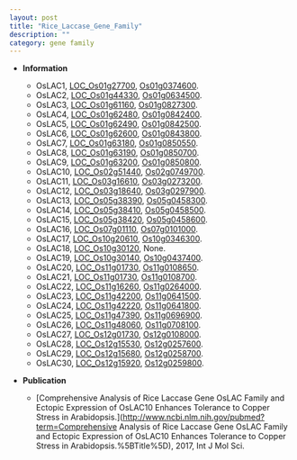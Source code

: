 ```yaml
---
layout: post
title: "Rice_Laccase_Gene_Family"
description: ""
category: gene family
---
```


* **Information**  
    + OsLAC1, [LOC_Os01g27700](http://rice.plantbiology.msu.edu/cgi-bin/ORF_infopage.cgi?orf=LOC_Os01g27700), [Os01g0374600](http://rapdb.dna.affrc.go.jp/viewer/gbrowse_details/irgsp1?name=Os01g0374600).
    + OsLAC2, [LOC_Os01g44330](http://rice.plantbiology.msu.edu/cgi-bin/ORF_infopage.cgi?orf=LOC_Os01g44330), [Os01g0634500](http://rapdb.dna.affrc.go.jp/viewer/gbrowse_details/irgsp1?name=Os01g0634500).
    + OsLAC3, [LOC_Os01g61160](http://rice.plantbiology.msu.edu/cgi-bin/ORF_infopage.cgi?orf=LOC_Os01g61160), [Os01g0827300](http://rapdb.dna.affrc.go.jp/viewer/gbrowse_details/irgsp1?name=Os01g0827300).
    + OsLAC4, [LOC_Os01g62480](http://rice.plantbiology.msu.edu/cgi-bin/ORF_infopage.cgi?orf=LOC_Os01g62480), [Os01g0842400](http://rapdb.dna.affrc.go.jp/viewer/gbrowse_details/irgsp1?name=Os01g0842400).
    + OsLAC5, [LOC_Os01g62490](http://rice.plantbiology.msu.edu/cgi-bin/ORF_infopage.cgi?orf=LOC_Os01g62490), [Os01g0842500](http://rapdb.dna.affrc.go.jp/viewer/gbrowse_details/irgsp1?name=Os01g0842500).
    + OsLAC6, [LOC_Os01g62600](http://rice.plantbiology.msu.edu/cgi-bin/ORF_infopage.cgi?orf=LOC_Os01g62600), [Os01g0843800](http://rapdb.dna.affrc.go.jp/viewer/gbrowse_details/irgsp1?name=Os01g0843800).
    + OsLAC7, [LOC_Os01g63180](http://rice.plantbiology.msu.edu/cgi-bin/ORF_infopage.cgi?orf=LOC_Os01g63180), [Os01g0850550](http://rapdb.dna.affrc.go.jp/viewer/gbrowse_details/irgsp1?name=Os01g0850550).
    + OsLAC8, [LOC_Os01g63190](http://rice.plantbiology.msu.edu/cgi-bin/ORF_infopage.cgi?orf=LOC_Os01g63190), [Os01g0850700](http://rapdb.dna.affrc.go.jp/viewer/gbrowse_details/irgsp1?name=Os01g0850700).
    + OsLAC9, [LOC_Os01g63200](http://rice.plantbiology.msu.edu/cgi-bin/ORF_infopage.cgi?orf=LOC_Os01g63200), [Os01g0850800](http://rapdb.dna.affrc.go.jp/viewer/gbrowse_details/irgsp1?name=Os01g0850800).
    + OsLAC10, [LOC_Os02g51440](http://rice.plantbiology.msu.edu/cgi-bin/ORF_infopage.cgi?orf=LOC_Os02g51440), [Os02g0749700](http://rapdb.dna.affrc.go.jp/viewer/gbrowse_details/irgsp1?name=Os02g0749700).
    + OsLAC11, [LOC_Os03g16610](http://rice.plantbiology.msu.edu/cgi-bin/ORF_infopage.cgi?orf=LOC_Os03g16610), [Os03g0273200](http://rapdb.dna.affrc.go.jp/viewer/gbrowse_details/irgsp1?name=Os03g0273200).
    + OsLAC12, [LOC_Os03g18640](http://rice.plantbiology.msu.edu/cgi-bin/ORF_infopage.cgi?orf=LOC_Os03g18640), [Os03g0297900](http://rapdb.dna.affrc.go.jp/viewer/gbrowse_details/irgsp1?name=Os03g0297900).
    + OsLAC13, [LOC_Os05g38390](http://rice.plantbiology.msu.edu/cgi-bin/ORF_infopage.cgi?orf=LOC_Os05g38390), [Os05g0458300](http://rapdb.dna.affrc.go.jp/viewer/gbrowse_details/irgsp1?name=Os05g0458300).
    + OsLAC14, [LOC_Os05g38410](http://rice.plantbiology.msu.edu/cgi-bin/ORF_infopage.cgi?orf=LOC_Os05g38410), [Os05g0458500](http://rapdb.dna.affrc.go.jp/viewer/gbrowse_details/irgsp1?name=Os05g0458500).
    + OsLAC15, [LOC_Os05g38420](http://rice.plantbiology.msu.edu/cgi-bin/ORF_infopage.cgi?orf=LOC_Os05g38420), [Os05g0458600](http://rapdb.dna.affrc.go.jp/viewer/gbrowse_details/irgsp1?name=Os05g0458600).
    + OsLAC16, [LOC_Os07g01110](http://rice.plantbiology.msu.edu/cgi-bin/ORF_infopage.cgi?orf=LOC_Os07g01110), [Os07g0101000](http://rapdb.dna.affrc.go.jp/viewer/gbrowse_details/irgsp1?name=Os07g0101000).
    + OsLAC17, [LOC_Os10g20610](http://rice.plantbiology.msu.edu/cgi-bin/ORF_infopage.cgi?orf=LOC_Os10g20610), [Os10g0346300](http://rapdb.dna.affrc.go.jp/viewer/gbrowse_details/irgsp1?name=Os10g0346300).
    + OsLAC18, [LOC_Os10g30120](http://rice.plantbiology.msu.edu/cgi-bin/ORF_infopage.cgi?orf=LOC_Os10g30120), None.
    + OsLAC19, [LOC_Os10g30140](http://rice.plantbiology.msu.edu/cgi-bin/ORF_infopage.cgi?orf=LOC_Os10g30140), [Os10g0437400](http://rapdb.dna.affrc.go.jp/viewer/gbrowse_details/irgsp1?name=Os10g0437400).
    + OsLAC20, [LOC_Os11g01730](http://rice.plantbiology.msu.edu/cgi-bin/ORF_infopage.cgi?orf=LOC_Os11g01730), [Os11g0108650](http://rapdb.dna.affrc.go.jp/viewer/gbrowse_details/irgsp1?name=Os11g0108650).
    + OsLAC21, [LOC_Os11g01730](http://rice.plantbiology.msu.edu/cgi-bin/ORF_infopage.cgi?orf=LOC_Os11g01730), [Os11g0108700](http://rapdb.dna.affrc.go.jp/viewer/gbrowse_details/irgsp1?name=Os11g0108700).
    + OsLAC22, [LOC_Os11g16260](http://rice.plantbiology.msu.edu/cgi-bin/ORF_infopage.cgi?orf=LOC_Os11g16260), [Os11g0264000](http://rapdb.dna.affrc.go.jp/viewer/gbrowse_details/irgsp1?name=Os11g0264000).
    + OsLAC23, [LOC_Os11g42200](http://rice.plantbiology.msu.edu/cgi-bin/ORF_infopage.cgi?orf=LOC_Os11g42200), [Os11g0641500](http://rapdb.dna.affrc.go.jp/viewer/gbrowse_details/irgsp1?name=Os11g0641500).
    + OsLAC24, [LOC_Os11g42220](http://rice.plantbiology.msu.edu/cgi-bin/ORF_infopage.cgi?orf=LOC_Os11g42220), [Os11g0641800](http://rapdb.dna.affrc.go.jp/viewer/gbrowse_details/irgsp1?name=Os11g0641800).
    + OsLAC25, [LOC_Os11g47390](http://rice.plantbiology.msu.edu/cgi-bin/ORF_infopage.cgi?orf=LOC_Os11g47390), [Os11g0696900](http://rapdb.dna.affrc.go.jp/viewer/gbrowse_details/irgsp1?name=Os11g0696900).
    + OsLAC26, [LOC_Os11g48060](http://rice.plantbiology.msu.edu/cgi-bin/ORF_infopage.cgi?orf=LOC_Os11g48060), [Os11g0708100](http://rapdb.dna.affrc.go.jp/viewer/gbrowse_details/irgsp1?name=Os11g0708100).
    + OsLAC27, [LOC_Os12g01730](http://rice.plantbiology.msu.edu/cgi-bin/ORF_infopage.cgi?orf=LOC_Os12g01730), [Os12g0108000](http://rapdb.dna.affrc.go.jp/viewer/gbrowse_details/irgsp1?name=Os12g0108000).
    + OsLAC28, [LOC_Os12g15530](http://rice.plantbiology.msu.edu/cgi-bin/ORF_infopage.cgi?orf=LOC_Os12g15530), [Os12g0257600](http://rapdb.dna.affrc.go.jp/viewer/gbrowse_details/irgsp1?name=Os12g0257600).
    + OsLAC29, [LOC_Os12g15680](http://rice.plantbiology.msu.edu/cgi-bin/ORF_infopage.cgi?orf=LOC_Os12g15680), [Os12g0258700](http://rapdb.dna.affrc.go.jp/viewer/gbrowse_details/irgsp1?name=Os12g0258700).
    + OsLAC30, [LOC_Os12g15920](http://rice.plantbiology.msu.edu/cgi-bin/ORF_infopage.cgi?orf=LOC_Os12g15920), [Os12g0259800](http://rapdb.dna.affrc.go.jp/viewer/gbrowse_details/irgsp1?name=Os12g0259800).

* **Publication**  
    + [Comprehensive Analysis of Rice Laccase Gene OsLAC Family and Ectopic Expression of OsLAC10 Enhances Tolerance to Copper Stress in Arabidopsis.](http://www.ncbi.nlm.nih.gov/pubmed?term=Comprehensive Analysis of Rice Laccase Gene OsLAC Family and Ectopic Expression of OsLAC10 Enhances Tolerance to Copper Stress in Arabidopsis.%5BTitle%5D), 2017, Int J Mol Sci.


